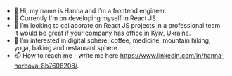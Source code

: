- 👋 Hi, my name is Hanna and I’m a frontend engineer.
- 🌱 Currently I'm on developing myself in React JS.
- 💞️ I’m looking to collaborate on React JS projects in a professional team. It would be great if your company has office in Kyiv, Ukraine.
- 👀 I’m interested in digital sphere, coffee, medicine, mountain hiking, yoga, baking and restaurant sphere. 
- 📫 How to reach me - write me here https://www.linkedin.com/in/hanna-horbova-8b7608208/.

